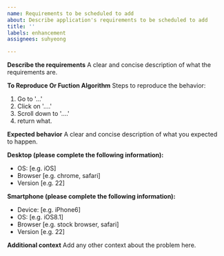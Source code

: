 ```yaml
---
name: Requirements to be scheduled to add
about: Describe application's requirements to be scheduled to add
title: ''
labels: enhancement
assignees: suhyeong

---
```


**Describe the requirements**
A clear and concise description of what the requirements are.

**To Reproduce Or Fuction Algorithm**
Steps to reproduce the behavior:
1. Go to '...'
2. Click on '....'
3. Scroll down to '....'
4. return what.

**Expected behavior**
A clear and concise description of what you expected to happen.

**Desktop (please complete the following information):**
 - OS: [e.g. iOS]
 - Browser [e.g. chrome, safari]
 - Version [e.g. 22]

**Smartphone (please complete the following information):**
 - Device: [e.g. iPhone6]
 - OS: [e.g. iOS8.1]
 - Browser [e.g. stock browser, safari]
 - Version [e.g. 22]

**Additional context**
Add any other context about the problem here.

